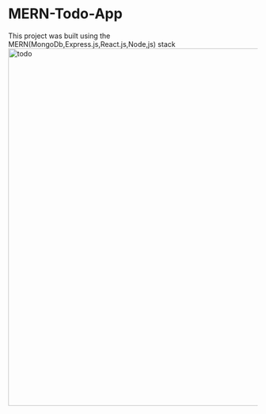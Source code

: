 # MERN-Todo-App
This project was built using the MERN(MongoDb,Express.js,React.js,Node,js) stack
<img width="1440" height="721" alt="todo" src="https://github.com/user-attachments/assets/bfa1d1f8-f0cf-4e8d-9c59-dc02bb4108af" />
